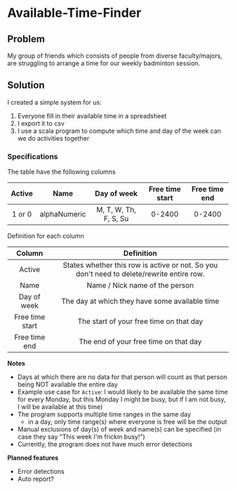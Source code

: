 # Available-Time-Finder

## Problem
My group of friends which consists of people from diverse faculty/majors, are struggling to arrange a time for our weekly badminton session.

## Solution
I created a simple system for us:
1. Everyone fill in their available time in a spreadsheet
2. I export it to csv
3. I use a scala program to compute which time and day of the week can we do activities together

### Specifications
The table have the following columns

| Active |     Name     |      Day of week      | Free time start | Free time end |
|:------:|:------------:|:---------------------:|:---------------:|:-------------:|
| 1 or 0 | alphaNumeric | M, T, W, Th, F, S, Su |     0-2400      |    0-2400     |


Definition for each column

|     Column      |                                         Definition                                          |
|:---------------:|:-------------------------------------------------------------------------------------------:|
|     Active      |  States whether this row is active or not. So you don't need to delete/rewrite entire row.  |
|      Name       |                               Name / Nick name of the person                                |
|   Day of week   |                       The day at which they have some available time                        |
| Free time start |                           The start of your free time on that day                           |
|  Free time end  |                            The end of your free time on that day                            |


**Notes**
- Days at which there are no data for that person will count as that person being NOT available the entire day
- Example use case for ```Active```: I would likely to be available the same time for every Monday, but this Monday I might be busy, but if I am not busy, I will be available at this time)
- The program supports multiple time ranges in the same day
  - in a day, only time range(s) where everyone is free will be the output
- Manual exclusions of day(s) of week and name(s) can be specified (in case they say "This week I'm frickin busy!")
- Currently, the program does not have much error detections

**Planned features**
- Error detections
- Auto report?